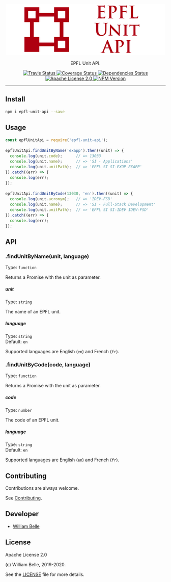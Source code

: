 <p align="center">
  <img alt="EPFL Unit API" src="https://raw.githubusercontent.com/innovativeinnovation/epfl-unit-api/master/docs/readme/readme-logo.png">
</p>

<p align="center">
  EPFL Unit API.
</p>

<p align="center">
  <a href="https://travis-ci.org/innovativeinnovation/epfl-unit-api">
    <img alt="Travis Status" src="https://travis-ci.org/innovativeinnovation/epfl-unit-api.svg?branch=master">
  </a>
  <a href="https://coveralls.io/github/innovativeinnovation/epfl-unit-api?branch=master">
    <img alt="Coverage Status" src="https://coveralls.io/repos/github/innovativeinnovation/epfl-unit-api/badge.svg?branch=master"/>
  </a>
  <a href="https://david-dm.org/innovativeinnovation/epfl-unit-api">
    <img alt="Dependencies Status" src="https://david-dm.org/innovativeinnovation/epfl-unit-api/status.svg"/>
  </a>
  <a href="https://raw.githubusercontent.com/innovativeinnovation/epfl-unit-api/master/LICENSE">
    <img alt="Apache License 2.0" src="https://img.shields.io/badge/license-Apache%202.0-blue.svg">
  </a>
  <a href='https://www.npmjs.com/package/epfl-unit-api'>
    <img alt="NPM Version" src="https://img.shields.io/npm/v/epfl-unit-api.svg" />
  </a>
</p>

---

Install
-------

```bash
npm i epfl-unit-api --save
```

Usage
-----

```javascript
const epflUnitApi = require('epfl-unit-api');

epflUnitApi.findUnitByName('exapp').then((unit) => {
  console.log(unit.code);      // => 13033
  console.log(unit.name);      // => 'SI - Applications'
  console.log(unit.unitPath);  // => 'EPFL SI SI-EXOP EXAPP'
}).catch((err) => {
  console.log(err);
});

epflUnitApi.findUnitByCode(13030, 'en').then((unit) => {
  console.log(unit.acronym);   // => 'IDEV-FSD'
  console.log(unit.name);      // => 'SI - Full-Stack Development'
  console.log(unit.unitPath);  // => 'EPFL SI SI-IDEV IDEV-FSD'
}).catch((err) => {
  console.log(err);
});
```

API
---

### .findUnitByName(unit, language)

Type: `function`

Returns a Promise with the unit as parameter.

##### unit

Type: `string`

The name of an EPFL unit.

##### language

Type: `string`  
Default: `en`

Supported languages are English (`en`) and French (`fr`).

### .findUnitByCode(code, language)

Type: `function`

Returns a Promise with the unit as parameter.

##### code

Type: `number`

The code of an EPFL unit.

##### language

Type: `string`  
Default: `en`

Supported languages are English (`en`) and French (`fr`).

Contributing
------------

Contributions are always welcome.

See [Contributing](CONTRIBUTING.md).

Developer
---------

  * [William Belle](https://github.com/williambelle)

License
-------

Apache License 2.0

(c) William Belle, 2019-2020.

See the [LICENSE](LICENSE) file for more details.
